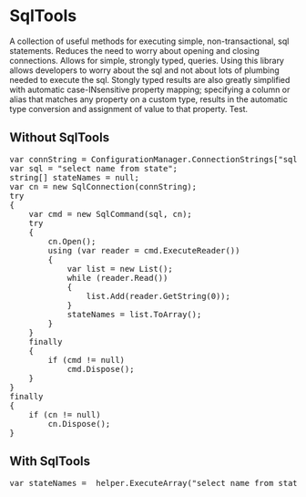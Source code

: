 # SqlTools

A collection of useful methods for executing simple, non-transactional, sql statements.  Reduces the need to worry about opening and closing connections.  Allows for simple, strongly typed, queries.  Using this library allows developers to worry about the sql and not about lots of plumbing needed to execute the sql.  Stongly typed results are also greatly simplified with automatic case-INsensitive property mapping; specifying a column or alias that matches any property on a custom type, results in the automatic type conversion and assignment of value to that property.
Test.

## Without SqlTools

<pre>
var connString = ConfigurationManager.ConnectionStrings["sqltools"].ConnectionString;
var sql = "select name from state";
string[] stateNames = null;
var cn = new SqlConnection(connString);
try
{
	var cmd = new SqlCommand(sql, cn);
	try
	{
		cn.Open();
		using (var reader = cmd.ExecuteReader())
		{
			var list = new List<string>();
			while (reader.Read())
			{
				list.Add(reader.GetString(0));
			}
			stateNames = list.ToArray();
		}
	}
	finally
	{
		if (cmd != null)
			cmd.Dispose();
	}
}
finally
{
	if (cn != null)
		cn.Dispose();
}
</pre>

## With SqlTools

<pre>
var stateNames = _helper.ExecuteArray<string>("select name from state");
</pre>